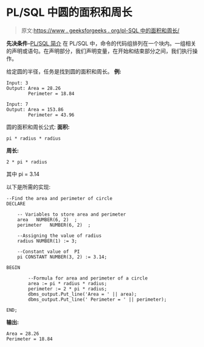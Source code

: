 # PL/SQL 中圆的面积和周长

> 原文:[https://www . geeksforgeeks . org/pl-SQL 中的面积和周长/](https://www.geeksforgeeks.org/area-and-perimeter-of-a-circle-in-pl-sql/)

**先决条件**–[PL/SQL 简介](https://www.geeksforgeeks.org/plsql-introduction/)
在 PL/SQL 中，命令的代码组排列在一个块内。一组相关的声明或语句。在声明部分，我们声明变量，在开始和结束部分之间，我们执行操作。

给定圆的半径，任务是找到圆的面积和周长。
**例:**

```
Input: 3
Output: Area = 28.26
        Perimeter = 18.84

Input: 7
Output: Area = 153.86
        Perimeter = 43.96

```

圆的面积和周长公式:
**面积:**

```
pi * radius * radius 
```

**周长:**

```
2 * pi * radius
```

其中 pi = 3.14

以下是所需的实现:

```
--Find the area and perimeter of circle
DECLARE 

    -- Variables to store area and perimeter
    area   NUMBER(6, 2)  ;  
    perimeter   NUMBER(6, 2)  ; 

    --Assigning the value of radius 
    radius NUMBER(1) := 3; 

    --Constant value of  PI 
    pi CONSTANT NUMBER(3, 2) := 3.14; 

BEGIN 

        --Formula for area and perimeter of a circle 
        area := pi * radius * radius; 
        perimeter := 2 * pi * radius;
        dbms_output.Put_line('Area = ' || area); 
        dbms_output.Put_line(' Perimeter = ' || perimeter); 

END; 
```

**输出:**

```
Area = 28.26
Perimeter = 18.84

```